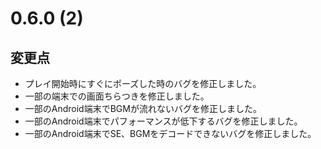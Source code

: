 # 0.6.0 (2)

## 変更点

- プレイ開始時にすぐにポーズした時のバグを修正しました。
- 一部の端末での画面ちらつきを修正しました。
- 一部のAndroid端末でBGMが流れないバグを修正しました。
- 一部のAndroid端末でパフォーマンスが低下するバグを修正しました。
- 一部のAndroid端末でSE、BGMをデコードできないバグを修正しました。
